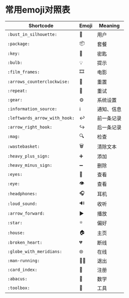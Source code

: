 
# 常用emoji对照表

| Shortcode                     | Emoji    | Meaning    |
| ----------------------------- | -------- | ---------- |
| `:bust_in_silhouette:`        | 👤      | 用户       |
| `:package:`                   | 📦      | 套餐       |
| `:key:`                       | 🔑      | 密匙       |
| `:bulb:`                      | 💡      | 提示       |
| `:film_frames:`               | 🎞️    | 电影       |
| `:arrows_counterclockwise:`   | 🔄      | 重置       |
| `:repeat:`                    | 🔁      | 重试       |
| `:gear:`                      | ⚙️     | 系统设置   |
| `:information_source:`        | ℹ️      | 通知、信息 |
| `:leftwards_arrow_with_hook:` | ↩️      | 前一条记录 |
| `:arrow_right_hook:`          | ↪️      | 后一条记录 |
| `:mag:`                       | 🔍      | 检查       |
| `:wastebasket:`               | 🗑️    | 清除文本   |
| `:heavy_plus_sign:`           | ➕       | 添加       |
| `:heavy_minus_sign:`          | ➖       | 删除       |
| `:eyes:`                      | 👀      | 查看       |
| `:eye:`                       | 👁️    | 查看       |
| `:headphones:`                | 🎧      | 耳机       |
| `:loud_sound:`                | 🔊      | 收听       |
| `:arrow_forward:`             | ▶️      | 播放       |
| `:star:`                      | ⭐       | 偏好       |
| `:house:`                     | 🏠      | 主页       |
| `:broken_heart:`              | 💔      | 断线       |
| `:globe_with_meridians:`      | 🌐      | 在线       |
| `:man-running:`               | 🏃‍♂️ | 退出       |
| `:card_index:`                | 📇      | 注册       |
| `:abacus:`                    | 🧮      | 数学       |
| `:toolbox:`                   | 🧰      | 工具       |
